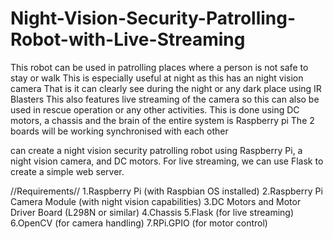 # Night-Vision-Security-Patrolling-Robot-with-Live-Streaming
This robot can be used in patrolling places where a person is not safe to stay or walk This is especially useful at night as this has an night vision camera That is it can clearly see during the night or any dark place using IR Blasters 
This also features live streaming of the camera so  this can also be used in rescue operation or any other activities.
This is done using DC motors, a chassis and the brain of the entire system is Raspberry pi 
The 2 boards will be working synchronised with each other

can create a night vision security patrolling robot using Raspberry Pi, a night vision camera, and DC motors. For live streaming, we can use Flask to create a simple web server.

//Requirements//
1.Raspberry Pi (with Raspbian OS installed)
2.Raspberry Pi Camera Module (with night vision capabilities)
3.DC Motors and Motor Driver Board (L298N or similar)
4.Chassis
5.Flask (for live streaming)
6.OpenCV (for camera handling)
7.RPi.GPIO (for motor control)
